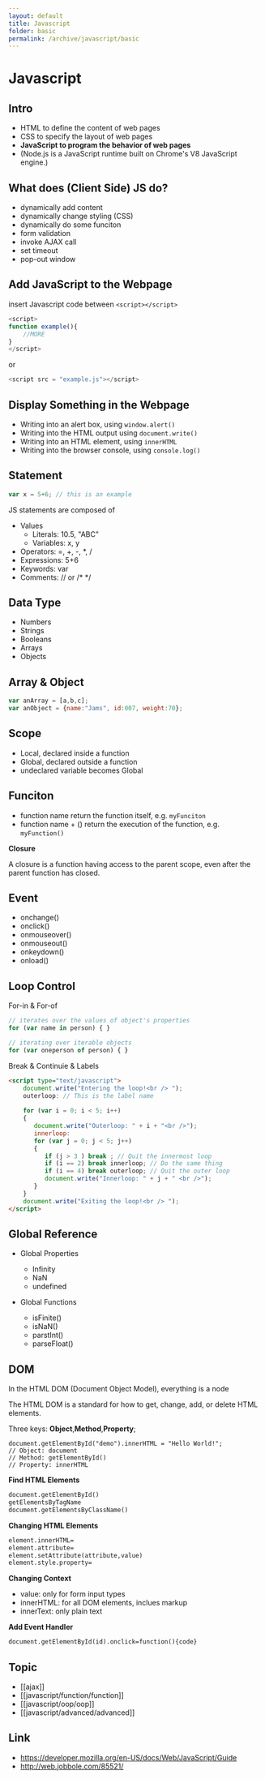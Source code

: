 ```yaml
---
layout: default
title: Javascript
folder: basic
permalink: /archive/javascript/basic
---
```


# Javascript

## Intro
 * HTML to define the content of web pages
 * CSS to specify the layout of web pages
 * **JavaScript to program the behavior of web pages**
 * (Node.js is a JavaScript runtime built on Chrome's V8 JavaScript engine.)

## What does (Client Side) JS do?
- dynamically add content
- dynamically change styling (CSS)
- dynamically do some funciton
 - form validation
 - invoke AJAX call
 - set timeout
 - pop-out window

## Add JavaScript to the Webpage
insert Javascript code between `<script></script>`

``` javascript
<script>
function example(){
    //MORE
}
</script>
```

or

``` javascript
<script src = "example.js"></script>
```

## Display Something in the Webpage
* Writing into an alert box, using `window.alert()`
* Writing into the HTML output using `document.write()`
* Writing into an HTML element, using `innerHTML`
* Writing into the browser console, using `console.log()`

## Statement

``` javascript
var x = 5+6; // this is an example
```

JS statements are composed of

- Values
  - Literals: 10.5, "ABC"
  - Variables: x, y
- Operators: =, +, -, *, /
- Expressions: 5+6
- Keywords: var
- Comments: // or /* */

## Data Type
* Numbers
* Strings
* Booleans
* Arrays
* Objects

## Array & Object

``` javascript
var anArray = [a,b,c];
var anObject = {name:"Jams", id:007, weight:70};
```

## Scope
* Local, declared inside a function
* Global, declared outside a function
* undeclared variable becomes Global

## Funciton
* function name return the function itself, e.g. `myFunciton`
* function name + () return the execution of the function, e.g. `myFunction()`

**Closure**

A closure is a function having access to the parent scope, even after the parent function has closed.

## Event
* onchange()
* onclick()
* onmouseover()
* onmouseout()
* onkeydown()
* onload()

## Loop Control

For-in & For-of

``` javascript
// iterates over the values of object's properties
for (var name in person) { }

// iterating over iterable objects
for (var oneperson of person) { }
```

Break & Continuie & Labels

``` html
<script type="text/javascript">
    document.write("Entering the loop!<br /> ");
    outerloop: // This is the label name
 
    for (var i = 0; i < 5; i++)
    {
       document.write("Outerloop: " + i + "<br />");
       innerloop:
       for (var j = 0; j < 5; j++)
       {
          if (j > 3 ) break ; // Quit the innermost loop
          if (i == 2) break innerloop; // Do the same thing
          if (i == 4) break outerloop; // Quit the outer loop
          document.write("Innerloop: " + j + " <br />");
       }
    }
    document.write("Exiting the loop!<br /> ");
</script>
```

## Global Reference
- Global Properties
  - Infinity
  - NaN
  - undefined

- Global Functions
  -  isFinite()
  -  isNaN()
  -  parstInt()
  -  parseFloat()

## DOM
In the HTML DOM (Document Object Model), everything is a node

The HTML DOM is a standard for how to get, change, add, or delete HTML elements.

Three keys: **Object**,**Method**,**Property**;

```
document.getElementById("demo").innerHTML = "Hello World!";
// Object: document
// Method: getElementById()
// Property: innerHTML
```

**Find HTML Elements**

``` html
document.getElementById()
getElementsByTagName
document.getElementsByClassName()
```

**Changing HTML Elements**

``` html
element.innerHTML=
element.attribute=
element.setAttribute(attribute,value)
element.style.property=
```

**Changing Context**

- value: only for form input types
- innerHTML: for all DOM elements, inclues markup
- innerText: only plain text

**Add Event Handler**

``` html
document.getElementById(id).onclick=function(){code}
```

## Topic
- [[ajax]]
- [[javascript/function/function]]
- [[javascript/oop/oop]]
- [[javascript/advanced/advanced]]

## Link
- <https://developer.mozilla.org/en-US/docs/Web/JavaScript/Guide>
- <http://web.jobbole.com/85521/>
